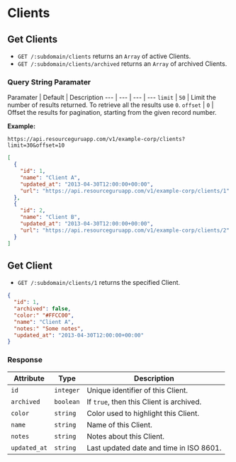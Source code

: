 # Clients

## Get Clients

* `GET /:subdomain/clients` returns an `Array` of active Clients.
* `GET /:subdomain/clients/archived` returns an `Array` of archived Clients.

### Query String Paramater

Paramater | Default | Description
--- | --- | --- | ---
`limit` | `50` | Limit the number of results returned. To retrieve all the results use `0`.
`offset` | `0` | Offset the results for pagination, starting from the given record number.

**Example:**

```
https://api.resourceguruapp.com/v1/example-corp/clients?limit=30&offset=10
```

```json
[
  {
    "id": 1,
    "name": "Client A",
    "updated_at": "2013-04-30T12:00:00+00:00",
    "url": "https://api.resourceguruapp.com/v1/example-corp/clients/1"
  },
  {
    "id": 2,
    "name": "Client B",
    "updated_at": "2013-04-30T12:00:00+00:00",
    "url": "https://api.resourceguruapp.com/v1/example-corp/clients/2"
  }
]
```

## Get Client

* `GET /:subdomain/clients/1` returns the specified Client.

```json
{
  "id": 1,
  "archived": false,
  "color:" "#FFCC00",
  "name": "Client A",
  "notes:" "Some notes",
  "updated_at": "2013-04-30T12:00:00+00:00"
}
```

### Response

Attribute | Type | Description
--- | --- | ---
`id` | `integer` | Unique identifier of this Client.
`archived` | `boolean` | If `true`, then this Client is archived.
`color` | `string` | Color used to highlight this Client.
`name` | `string` | Name of this Client.
`notes` | `string` | Notes about this Client.
`updated_at` | `string` | Last updated date and time in ISO 8601.
